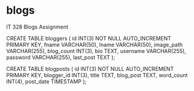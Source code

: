 # blogs
IT 328 Blogs Assignment

CREATE TABLE bloggers (
  id INT(3) NOT NULL AUTO_INCREMENT PRIMARY KEY,
  fname VARCHAR(50),
  lname VARCHAR(50),
  image_path VARCHAR(255),
  blog_count INT(3),
  bio TEXT,
  username VARCHAR(255),
  password VARCHAR(255),
  last_post TEXT
  );
  
  CREATE TABLE blogposts (
  id INT(3) NOT NULL AUTO_INCREMENT PRIMARY KEY,
  blogger_id INT(3),
  title TEXT,
  blog_post TEXT,
  word_count INT(4),
  post_date TIMESTAMP
  );

